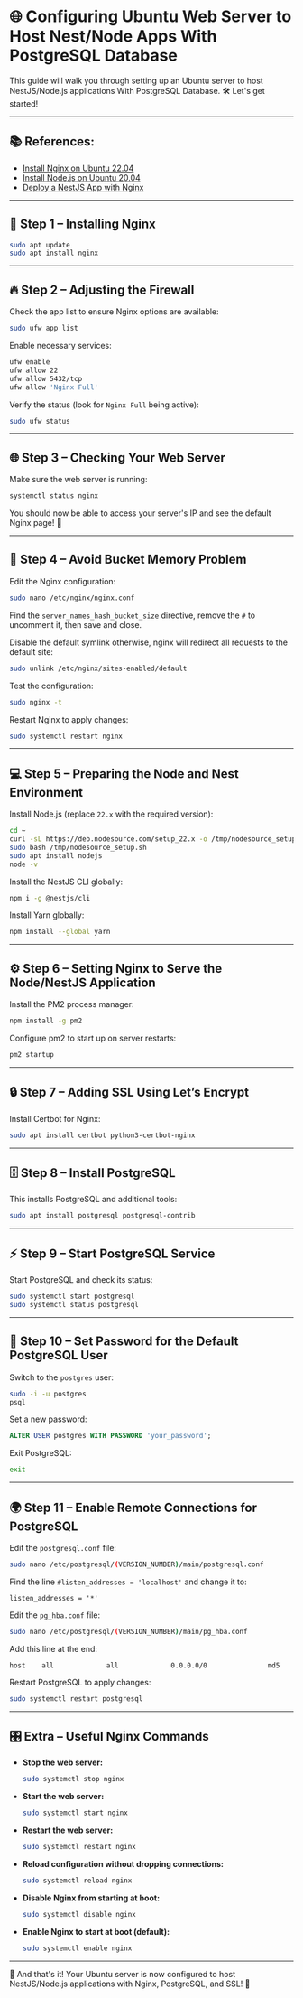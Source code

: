 # 🌐 Configuring Ubuntu Web Server to Host Nest/Node Apps With PostgreSQL Database

This guide will walk you through setting up an Ubuntu server to host NestJS/Node.js applications With PostgreSQL Database. 🛠️ Let's get started!

---

## 📚 References:
- [Install Nginx on Ubuntu 22.04](https://www.digitalocean.com/community/tutorials/how-to-install-nginx-on-ubuntu-22-04)
- [Install Node.js on Ubuntu 20.04](https://www.digitalocean.com/community/tutorials/how-to-install-node-js-on-ubuntu-20-04)
- [Deploy a NestJS App with Nginx](https://www.digitalocean.com/community/tutorials/how-to-deploy-a-nestjs-application-with-nginx-on-ubuntu)

---

## 🚀 Step 1 – Installing Nginx
```bash
sudo apt update
sudo apt install nginx
```

---

## 🔥 Step 2 – Adjusting the Firewall
Check the app list to ensure Nginx options are available:
```bash
sudo ufw app list
```

Enable necessary services:
```bash
ufw enable
ufw allow 22
ufw allow 5432/tcp
ufw allow 'Nginx Full'
```

Verify the status (look for `Nginx Full` being active):
```bash
sudo ufw status
```

---

## 🌐 Step 3 – Checking Your Web Server
Make sure the web server is running:
```bash
systemctl status nginx
```

You should now be able to access your server's IP and see the default Nginx page! 🎉

---

## 🧠 Step 4 – Avoid Bucket Memory Problem
Edit the Nginx configuration:
```bash
sudo nano /etc/nginx/nginx.conf
```

Find the `server_names_hash_bucket_size` directive, remove the `#` to uncomment it, then save and close.

Disable the default symlink otherwise, nginx will redirect all requests to the default site:
```bash
sudo unlink /etc/nginx/sites-enabled/default
```

Test the configuration:
```bash
sudo nginx -t
```

Restart Nginx to apply changes:
```bash
sudo systemctl restart nginx
```

---

## 💻 Step 5 – Preparing the Node and Nest Environment
Install Node.js (replace `22.x` with the required version):
```bash
cd ~
curl -sL https://deb.nodesource.com/setup_22.x -o /tmp/nodesource_setup.sh
sudo bash /tmp/nodesource_setup.sh
sudo apt install nodejs
node -v
```

Install the NestJS CLI globally:
```bash
npm i -g @nestjs/cli
```

Install Yarn globally:
```bash
npm install --global yarn
```

---

## ⚙️ Step 6 – Setting Nginx to Serve the Node/NestJS Application
Install the PM2 process manager:
```bash
npm install -g pm2
```

Configure pm2 to start up on server restarts:
```bash
pm2 startup
```

---

## 🔒 Step 7 – Adding SSL Using Let’s Encrypt
Install Certbot for Nginx:
```bash
sudo apt install certbot python3-certbot-nginx
```

---

## 🗄️ Step 8 – Install PostgreSQL
This installs PostgreSQL and additional tools:
```bash
sudo apt install postgresql postgresql-contrib
```

---

## ⚡ Step 9 – Start PostgreSQL Service
Start PostgreSQL and check its status:
```bash
sudo systemctl start postgresql
sudo systemctl status postgresql
```

---

## 🔑 Step 10 – Set Password for the Default PostgreSQL User
Switch to the `postgres` user:
```bash
sudo -i -u postgres
psql
```

Set a new password:
```sql
ALTER USER postgres WITH PASSWORD 'your_password';
```

Exit PostgreSQL:
```bash
exit
```

---

## 🌍 Step 11 – Enable Remote Connections for PostgreSQL
Edit the `postgresql.conf` file:
```bash
sudo nano /etc/postgresql/(VERSION_NUMBER)/main/postgresql.conf
```

Find the line `#listen_addresses = 'localhost'` and change it to:
```
listen_addresses = '*'
```

Edit the `pg_hba.conf` file:
```bash
sudo nano /etc/postgresql/(VERSION_NUMBER)/main/pg_hba.conf
```

Add this line at the end:
```
host    all             all             0.0.0.0/0               md5
```

Restart PostgreSQL to apply changes:
```bash
sudo systemctl restart postgresql
```

---

## 🎛️ Extra – Useful Nginx Commands
- **Stop the web server:**
  ```bash
  sudo systemctl stop nginx
  ```
- **Start the web server:**
  ```bash
  sudo systemctl start nginx
  ```
- **Restart the web server:**
  ```bash
  sudo systemctl restart nginx
  ```
- **Reload configuration without dropping connections:**
  ```bash
  sudo systemctl reload nginx
  ```
- **Disable Nginx from starting at boot:**
  ```bash
  sudo systemctl disable nginx
  ```
- **Enable Nginx to start at boot (default):**
  ```bash
  sudo systemctl enable nginx
  ```

---

🎉 And that's it! Your Ubuntu server is now configured to host NestJS/Node.js applications with Nginx, PostgreSQL, and SSL! 🚀
